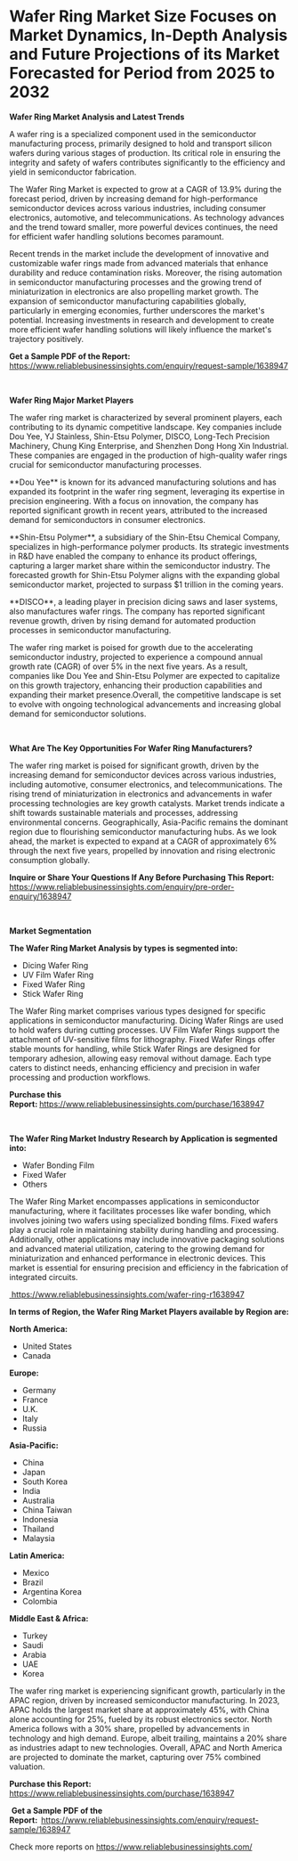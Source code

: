 <p><h1>Wafer Ring Market Size Focuses on Market Dynamics, In-Depth Analysis and Future Projections of its Market Forecasted for Period from 2025 to 2032</h1></p><p><strong>Wafer Ring Market Analysis and Latest Trends</strong></p>
<p><p>A wafer ring is a specialized component used in the semiconductor manufacturing process, primarily designed to hold and transport silicon wafers during various stages of production. Its critical role in ensuring the integrity and safety of wafers contributes significantly to the efficiency and yield in semiconductor fabrication.</p><p>The Wafer Ring Market is expected to grow at a CAGR of 13.9% during the forecast period, driven by increasing demand for high-performance semiconductor devices across various industries, including consumer electronics, automotive, and telecommunications. As technology advances and the trend toward smaller, more powerful devices continues, the need for efficient wafer handling solutions becomes paramount.</p><p>Recent trends in the market include the development of innovative and customizable wafer rings made from advanced materials that enhance durability and reduce contamination risks. Moreover, the rising automation in semiconductor manufacturing processes and the growing trend of miniaturization in electronics are also propelling market growth. The expansion of semiconductor manufacturing capabilities globally, particularly in emerging economies, further underscores the market's potential. Increasing investments in research and development to create more efficient wafer handling solutions will likely influence the market's trajectory positively.</p></p>
<p><strong>Get a Sample PDF of the Report:&nbsp;</strong> <a href="https://www.reliablebusinessinsights.com/enquiry/request-sample/1638947?utm_campaign=2221&utm_medium=2&utm_source=Github&utm_content=ia&utm_term=10022025&utm_id=wafer-ring">https://www.reliablebusinessinsights.com/enquiry/request-sample/1638947</a></p>
<p>&nbsp;</p>
<p><strong>Wafer Ring Major Market Players</strong></p>
<p><p>The wafer ring market is characterized by several prominent players, each contributing to its dynamic competitive landscape. Key companies include Dou Yee, YJ Stainless, Shin-Etsu Polymer, DISCO, Long-Tech Precision Machinery, Chung King Enterprise, and Shenzhen Dong Hong Xin Industrial. These companies are engaged in the production of high-quality wafer rings crucial for semiconductor manufacturing processes.</p><p>**Dou Yee** is known for its advanced manufacturing solutions and has expanded its footprint in the wafer ring segment, leveraging its expertise in precision engineering. With a focus on innovation, the company has reported significant growth in recent years, attributed to the increased demand for semiconductors in consumer electronics.</p><p>**Shin-Etsu Polymer**, a subsidiary of the Shin-Etsu Chemical Company, specializes in high-performance polymer products. Its strategic investments in R&D have enabled the company to enhance its product offerings, capturing a larger market share within the semiconductor industry. The forecasted growth for Shin-Etsu Polymer aligns with the expanding global semiconductor market, projected to surpass $1 trillion in the coming years.</p><p>**DISCO**, a leading player in precision dicing saws and laser systems, also manufactures wafer rings. The company has reported significant revenue growth, driven by rising demand for automated production processes in semiconductor manufacturing.</p><p>The wafer ring market is poised for growth due to the accelerating semiconductor industry, projected to experience a compound annual growth rate (CAGR) of over 5% in the next five years. As a result, companies like Dou Yee and Shin-Etsu Polymer are expected to capitalize on this growth trajectory, enhancing their production capabilities and expanding their market presence.Overall, the competitive landscape is set to evolve with ongoing technological advancements and increasing global demand for semiconductor solutions.</p></p>
<p>&nbsp;</p>
<p><strong>What Are The Key Opportunities For Wafer Ring Manufacturers?</strong></p>
<p><p>The wafer ring market is poised for significant growth, driven by the increasing demand for semiconductor devices across various industries, including automotive, consumer electronics, and telecommunications. The rising trend of miniaturization in electronics and advancements in wafer processing technologies are key growth catalysts. Market trends indicate a shift towards sustainable materials and processes, addressing environmental concerns. Geographically, Asia-Pacific remains the dominant region due to flourishing semiconductor manufacturing hubs. As we look ahead, the market is expected to expand at a CAGR of approximately 6% through the next five years, propelled by innovation and rising electronic consumption globally.</p></p>
<p><strong>Inquire or Share Your Questions If Any Before Purchasing This Report:</strong> <a href="https://www.reliablebusinessinsights.com/enquiry/pre-order-enquiry/1638947?utm_campaign=2221&utm_medium=2&utm_source=Github&utm_content=ia&utm_term=10022025&utm_id=wafer-ring">https://www.reliablebusinessinsights.com/enquiry/pre-order-enquiry/1638947</a></p>
<p>&nbsp;</p>
<p><strong>Market Segmentation</strong></p>
<p><strong>The Wafer Ring Market Analysis by types is segmented into:</strong></p>
<p><ul><li>Dicing Wafer Ring</li><li>UV Film Wafer Ring</li><li>Fixed Wafer Ring</li><li>Stick Wafer Ring</li></ul></p>
<p><p>The Wafer Ring market comprises various types designed for specific applications in semiconductor manufacturing. Dicing Wafer Rings are used to hold wafers during cutting processes. UV Film Wafer Rings support the attachment of UV-sensitive films for lithography. Fixed Wafer Rings offer stable mounts for handling, while Stick Wafer Rings are designed for temporary adhesion, allowing easy removal without damage. Each type caters to distinct needs, enhancing efficiency and precision in wafer processing and production workflows.</p></p>
<p><strong>Purchase this Report:&nbsp;</strong><a href="https://www.reliablebusinessinsights.com/purchase/1638947?utm_campaign=2221&utm_medium=2&utm_source=Github&utm_content=ia&utm_term=10022025&utm_id=wafer-ring">https://www.reliablebusinessinsights.com/purchase/1638947</a></p>
<p>&nbsp;</p>
<p><strong>The Wafer Ring Market Industry Research by Application is segmented into:</strong></p>
<p><ul><li>Wafer Bonding Film</li><li>Fixed Wafer</li><li>Others</li></ul></p>
<p><p>The Wafer Ring Market encompasses applications in semiconductor manufacturing, where it facilitates processes like wafer bonding, which involves joining two wafers using specialized bonding films. Fixed wafers play a crucial role in maintaining stability during handling and processing. Additionally, other applications may include innovative packaging solutions and advanced material utilization, catering to the growing demand for miniaturization and enhanced performance in electronic devices. This market is essential for ensuring precision and efficiency in the fabrication of integrated circuits.</p></p>
<p><a href="https://www.reliablebusinessinsights.com/wafer-ring-r1638947?utm_campaign=2221&utm_medium=2&utm_source=Github&utm_content=ia&utm_term=10022025&utm_id=wafer-ring">&nbsp;https://www.reliablebusinessinsights.com/wafer-ring-r1638947</a></p>
<p><strong>In terms of Region, the Wafer Ring Market Players available by Region are:</strong></p>
<p>
    <p> <strong> North America: </strong>
        <ul>
            <li>United States</li>
            <li>Canada</li>
        </ul>
        </p> 
    <p> <strong> Europe: </strong>
        <ul>
            <li>Germany</li>
            <li>France</li>
            <li>U.K.</li>
            <li>Italy</li>
            <li>Russia</li>
        </ul>
        </p> 
    <p> <strong> Asia-Pacific: </strong>
        <ul>
            <li>China</li>
            <li>Japan</li>
            <li>South Korea</li>
            <li>India</li>
            <li>Australia</li>
            <li>China Taiwan</li>
            <li>Indonesia</li>
            <li>Thailand</li>
            <li>Malaysia</li>
        </ul>
        </p> 
    <p> <strong> Latin America: </strong>
        <ul>
            <li>Mexico</li>
            <li>Brazil</li>
            <li>Argentina Korea</li>
            <li>Colombia</li>
        </ul>
        </p> 
    <p> <strong> Middle East & Africa: </strong>
        <ul>
            <li>Turkey</li>
            <li>Saudi</li>
            <li>Arabia</li>
            <li>UAE</li>
            <li>Korea</li>
        </ul>
    </p>
    </p>
<p><p>The wafer ring market is experiencing significant growth, particularly in the APAC region, driven by increased semiconductor manufacturing. In 2023, APAC holds the largest market share at approximately 45%, with China alone accounting for 25%, fueled by its robust electronics sector. North America follows with a 30% share, propelled by advancements in technology and high demand. Europe, albeit trailing, maintains a 20% share as industries adapt to new technologies. Overall, APAC and North America are projected to dominate the market, capturing over 75% combined valuation.</p></p>
<p><strong>Purchase this Report: </strong><a href="https://www.reliablebusinessinsights.com/purchase/1638947?utm_campaign=2221&utm_medium=2&utm_source=Github&utm_content=ia&utm_term=10022025&utm_id=wafer-ring">https://www.reliablebusinessinsights.com/purchase/1638947</a></p>
<p>&nbsp;<strong>Get a Sample PDF of the Report:&nbsp;&nbsp;</strong><a href="https://www.reliablebusinessinsights.com/enquiry/request-sample/1638947?utm_campaign=2221&utm_medium=2&utm_source=Github&utm_content=ia&utm_term=10022025&utm_id=wafer-ring">https://www.reliablebusinessinsights.com/enquiry/request-sample/1638947</a></p>
<p><strong></strong></p>
<p>Check more reports on <a href="https://www.reliablebusinessinsights.com/?utm_campaign=2221&utm_medium=2&utm_source=Github&utm_content=ia&utm_term=10022025&utm_id=wafer-ring">https://www.reliablebusinessinsights.com/</a></p>
